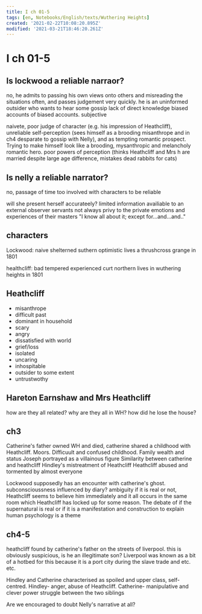 ```yaml
---
title: I ch 01-5
tags: [en, Notebooks/English/texts/Wuthering Heights]
created: '2021-02-22T10:08:20.895Z'
modified: '2021-03-21T18:46:20.261Z'
---
```


# I ch 01-5
## Is lockwood a reliable narraor?
no, he admits to passing his own views onto others and misreading the situations often, and passes judgement very quickly.
he is an uninformed outsider who wants to hear some gossip
lack of direct knowledge
biased accounts of biased accounts.
subjective

naivete, poor judge of character (e.g. his impression of Heathcliff), unreliable self-perception (sees himself as a brooding misanthrope and in ch4 desparate to gossip with Nelly), and as tempting romantic prospect. Trying to make himself look like a brooding, mysanthropic and melancholy romantic hero.
poor powers of perception (thinks Heathcliff and Mrs h are married despite large age difference, mistakes dead rabbits for cats)


## Is nelly a reliable narrator?
no, passage of time
too involved with characters to be reliable

will she present herself accurateely?
limited information availiable to an external observer
servants not always privy to the private emotions and experiences of their masters
"I know all about it; except for...and...and.."

## characters 
Lockwood:
naive
shelterned
suthern
optimistic
lives a thrushcross grange in 1801

healthcliff:
bad tempered
experienced
curt
northern
lives in wuthering heights in 1801

## Heathcliff
- misanthrope
- difficult past
- dominant in household
- scary
- angry
- dissatisfied with world
- grief/loss
- isolated
- uncaring
- inhospitable
- outsider to some extent
- untrustwothy

## Hareton Earnshaw and Mrs Heathcliff
how are they all related?
why are they all in WH?
how did he lose the house?

## ch3
Catherine's father owned WH and died, catherine shared a childhood with Heathcliff.
Moors.
Difficuult and confused childhood.
Family wealth and status
Joseph portrayed as a villainous figure
Similarity between catherine and heathcliff
Hindley's mistreatment of Heathcliff
Heathcliff abused and tormented by almost everyone

Lockwood supposedly has an encounter with catherine's ghost.
subconscioussness influenced by diary?
ambiguity if it is real or not, Heathcliff seems to believe him immediately and it all occurs in the same room which Heathcliff has locked up for some reason.
The debate of if the supernatural is real or if it is a manifestation and construction to explain human psychology is a theme

## ch4-5
heathcliff found by catherine's father on the streets of liverpool. this is obviously suspicious, is he an illegitimate son? Liverpool was known as a bit of a hotbed for this because it is a port city during the slave trade and etc. etc.

Hindley and Catherine characterised as spoiled and upper class, self-centred.
Hindley- anger, abuse of Heathcliff.
Catherine- manipulative and clever
power struggle between the two siblings

Are we encouraged to doubt Nelly's narrative at all?

